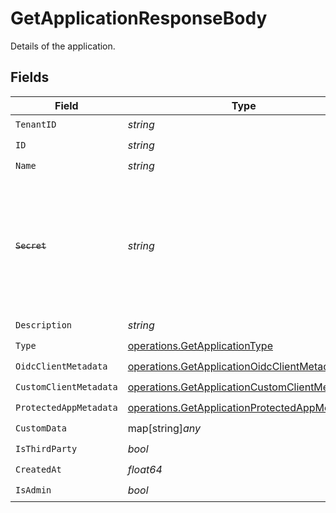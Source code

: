 # GetApplicationResponseBody

Details of the application.


## Fields

| Field                                                                                                                                                                                                                                                                                          | Type                                                                                                                                                                                                                                                                                           | Required                                                                                                                                                                                                                                                                                       | Description                                                                                                                                                                                                                                                                                    |
| ---------------------------------------------------------------------------------------------------------------------------------------------------------------------------------------------------------------------------------------------------------------------------------------------- | ---------------------------------------------------------------------------------------------------------------------------------------------------------------------------------------------------------------------------------------------------------------------------------------------- | ---------------------------------------------------------------------------------------------------------------------------------------------------------------------------------------------------------------------------------------------------------------------------------------------- | ---------------------------------------------------------------------------------------------------------------------------------------------------------------------------------------------------------------------------------------------------------------------------------------------- |
| `TenantID`                                                                                                                                                                                                                                                                                     | *string*                                                                                                                                                                                                                                                                                       | :heavy_check_mark:                                                                                                                                                                                                                                                                             | N/A                                                                                                                                                                                                                                                                                            |
| `ID`                                                                                                                                                                                                                                                                                           | *string*                                                                                                                                                                                                                                                                                       | :heavy_check_mark:                                                                                                                                                                                                                                                                             | N/A                                                                                                                                                                                                                                                                                            |
| `Name`                                                                                                                                                                                                                                                                                         | *string*                                                                                                                                                                                                                                                                                       | :heavy_check_mark:                                                                                                                                                                                                                                                                             | N/A                                                                                                                                                                                                                                                                                            |
| ~~`Secret`~~                                                                                                                                                                                                                                                                                   | *string*                                                                                                                                                                                                                                                                                       | :heavy_check_mark:                                                                                                                                                                                                                                                                             | : warning: ** DEPRECATED **: This will be removed in a future release, please migrate away from it as soon as possible.<br/><br/>The internal client secret. Note it is only used for internal validation, and the actual secrets should be retrieved from `/api/applications/{id}/secrets` endpoints. |
| `Description`                                                                                                                                                                                                                                                                                  | *string*                                                                                                                                                                                                                                                                                       | :heavy_check_mark:                                                                                                                                                                                                                                                                             | N/A                                                                                                                                                                                                                                                                                            |
| `Type`                                                                                                                                                                                                                                                                                         | [operations.GetApplicationType](../../models/operations/getapplicationtype.md)                                                                                                                                                                                                                 | :heavy_check_mark:                                                                                                                                                                                                                                                                             | N/A                                                                                                                                                                                                                                                                                            |
| `OidcClientMetadata`                                                                                                                                                                                                                                                                           | [operations.GetApplicationOidcClientMetadata](../../models/operations/getapplicationoidcclientmetadata.md)                                                                                                                                                                                     | :heavy_check_mark:                                                                                                                                                                                                                                                                             | N/A                                                                                                                                                                                                                                                                                            |
| `CustomClientMetadata`                                                                                                                                                                                                                                                                         | [operations.GetApplicationCustomClientMetadata](../../models/operations/getapplicationcustomclientmetadata.md)                                                                                                                                                                                 | :heavy_check_mark:                                                                                                                                                                                                                                                                             | N/A                                                                                                                                                                                                                                                                                            |
| `ProtectedAppMetadata`                                                                                                                                                                                                                                                                         | [operations.GetApplicationProtectedAppMetadata](../../models/operations/getapplicationprotectedappmetadata.md)                                                                                                                                                                                 | :heavy_check_mark:                                                                                                                                                                                                                                                                             | N/A                                                                                                                                                                                                                                                                                            |
| `CustomData`                                                                                                                                                                                                                                                                                   | map[string]*any*                                                                                                                                                                                                                                                                               | :heavy_check_mark:                                                                                                                                                                                                                                                                             | arbitrary                                                                                                                                                                                                                                                                                      |
| `IsThirdParty`                                                                                                                                                                                                                                                                                 | *bool*                                                                                                                                                                                                                                                                                         | :heavy_check_mark:                                                                                                                                                                                                                                                                             | N/A                                                                                                                                                                                                                                                                                            |
| `CreatedAt`                                                                                                                                                                                                                                                                                    | *float64*                                                                                                                                                                                                                                                                                      | :heavy_check_mark:                                                                                                                                                                                                                                                                             | N/A                                                                                                                                                                                                                                                                                            |
| `IsAdmin`                                                                                                                                                                                                                                                                                      | *bool*                                                                                                                                                                                                                                                                                         | :heavy_check_mark:                                                                                                                                                                                                                                                                             | N/A                                                                                                                                                                                                                                                                                            |